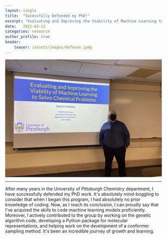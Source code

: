 ```yaml
---
layout: single
title:  "Sucessfully Defended my PhD!"
excerpt: "Evaluating and Improving the Viability of Machine Learning to Solve Chemical Problems"
date:   2022-02-11
categories: research
author_profile: true
header:
    teaser: /assets/images/defense.jpeg
---
```


<div style="font-size:0;">
    <img src="/assets/images/defense.jpeg" width="800">
</div>

------

After many years in the University of Pittsburgh Chemistry department, I have successfully defended my PhD work. It's absolutely mind-boggling to consider that when I began this program, I had absolutely no prior knowledge of coding. Now, as I reach its conclusion, I can proudly say that I've acquired the skills to code machine learning models proficiently. Moreover, I actively contributed to the group by working on the genetic algorithm code, developing a Python package for molecular representations, and helping work on the development of a conformer sampling method. It's been an incredible journey of growth and learning.